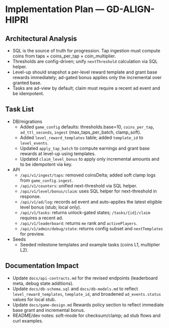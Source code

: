 # Implementation Plan — GD-ALIGN-HIPRI

## Architectural Analysis
- SQL is the source of truth for progression. Tap ingestion must compute coins from taps × coins_per_tap × coin_multiplier.
- Thresholds are config-driven; unify `nextThreshold` calculation via SQL helper.
- Level-up should snapshot a per-level reward template and grant base rewards immediately; ad-gated bonus applies only the incremental over granted base.
- Tasks are ad-view by default; claim must require a recent ad event and be idempotent.

## Task List
- DB/migrations
  - Added `game_config` defaults: thresholds.base=10, `coins_per_tap`, `ad_ttl_seconds`, `ingest` (max_taps_per_batch, clamp_soft).
  - Added `level_reward_templates` table; added `template_id` to `level_events`.
  - Updated `apply_tap_batch` to compute earnings and grant base rewards at level-up using templates.
  - Updated `claim_level_bonus` to apply only incremental amounts and to be idempotent via key.
- API
  - `/api/v1/ingest/taps`: removed coinsDelta; added soft clamp logs from `game_config.ingest`.
  - `/api/v1/counters`: unified next-threshold via SQL helper.
  - `/api/v1/level/bonus/claim`: uses SQL helper for next-threshold in response.
  - `/api/v1/ad/log`: records ad event and auto-applies the latest eligible level bonus (stub; local only).
  - `/api/v1/tasks`: returns unlock-gated states; `/tasks/{id}/claim` requires a recent ad.
  - `/api/v1/leaderboard`: returns `me` rank and `activePlayers`.
  - `/api/v1/admin/debug/state`: returns config subset and `nextTemplates` for preview.
- Seeds
  - Seeded milestone templates and example tasks (coins L1, multiplier L2).

## Documentation Impact
- Update `docs/api-contracts.md` for the revised endpoints (leaderboard meta, debug state additions).
- Update `docs/db-schema.sql` and `docs/db-models.md` to reflect `level_reward_templates`, `template_id`, and broadened `ad_events.status` values for local stub.
- Update `docs/game-design.md` Rewards policy section to reflect immediate base grant and incremental bonus.
- README/dev notes: soft-mode for checksum/clamp; ad stub flows and curl examples.
